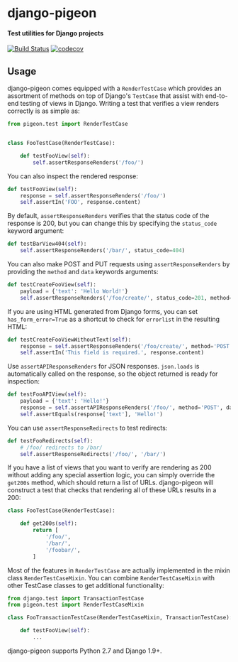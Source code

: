 # django-pigeon
#### Test utilities for Django projects

[![Build Status](https://travis-ci.org/RevolutionTech/django-pigeon.svg?branch=master)](https://travis-ci.org/RevolutionTech/django-pigeon)
[![codecov](https://codecov.io/gh/RevolutionTech/django-pigeon/branch/master/graph/badge.svg)](https://codecov.io/gh/RevolutionTech/django-pigeon)

## Usage

django-pigeon comes equipped with a `RenderTestCase` which provides an assortment of methods on top of Django's `TestCase` that assist with end-to-end testing of views in Django. Writing a test that verifies a view renders correctly is as simple as:

```python
from pigeon.test import RenderTestCase


class FooTestCase(RenderTestCase):

    def testFooView(self):
        self.assertResponseRenders('/foo/')
```

You can also inspect the rendered response:

```python
def testFooView(self):
    response = self.assertResponseRenders('/foo/')
    self.assertIn('FOO', response.content)
```

By default, `assertResponseRenders` verifies that the status code of the response is 200, but you can change this by specifying the `status_code` keyword argument:

```python
def testBarView404(self):
    self.assertResponseRenders('/bar/', status_code=404)
```

You can also make POST and PUT requests using `assertResponseRenders` by providing the `method` and `data` keywords arguments:

```python
def testCreateFooView(self):
    payload = {'text': 'Hello World!'}
    self.assertResponseRenders('/foo/create/', status_code=201, method='POST', data=payload)
```

If you are using HTML generated from Django forms, you can set `has_form_error=True` as a shortcut to check for `errorlist` in the resulting HTML:

```python
def testCreateFooViewWithoutText(self):
    response = self.assertResponseRenders('/foo/create/', method='POST', has_form_error=True)
    self.assertIn('This field is required.', response.content)
```

Use `assertAPIResponseRenders` for JSON responses. `json.loads` is automatically called on the response, so the object returned is ready for inspection:

```python
def testFooAPIView(self):
    payload = {'text': 'Hello!'}
    response = self.assertAPIResponseRenders('/foo/', method='POST', data=payload)
    self.assertEquals(response['text'], 'Hello!')
```

You can use `assertResponseRedirects` to test redirects:

```python
def testFooRedirects(self):
    # /foo/ redirects to /bar/
    self.assertResponseRedirects('/foo/', '/bar/')
```

If you have a list of views that you want to verify are rendering as 200 without adding any special assertion logic, you can simply override the `get200s` method, which should return a list of URLs. django-pigeon will construct a test that checks that rendering all of these URLs results in a 200:

```python
class FooTestCase(RenderTestCase):

    def get200s(self):
        return [
            '/foo/',
            '/bar/',
            '/foobar/',
        ]
```

Most of the features in `RenderTestCase` are actually implemented in the mixin class `RenderTestCaseMixin`. You can combine `RenderTestCaseMixin` with other TestCase classes to get additional functionality:

```python
from django.test import TransactionTestCase
from pigeon.test import RenderTestCaseMixin

class FooTransactionTestCase(RenderTestCaseMixin, TransactionTestCase):

    def testFooView(self):
        ...
```

django-pigeon supports Python 2.7 and Django 1.9+.
